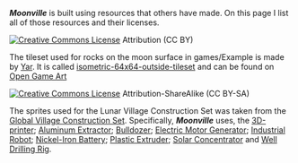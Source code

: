 _**Moonville**_ is built using resources that others have made. On this page I list all of those resources and their licenses.

[![Creative Commons License](http://i.creativecommons.org/l/by/3.0/88x31.png)](http://creativecommons.org/licenses/by/3.0/deed.en_US) Attribution (CC BY)

The tileset used for rocks on the moon surface in games/Example is made by [Yar](http://opengameart.org/users/yar). It is called [isometric-64x64-outside-tileset](http://opengameart.org/content/isometric-64x64-outside-tileset) and can be found on [Open Game Art](http://opengameart.org/)


[![Creative Commons License](http://i.creativecommons.org/l/by-sa/3.0/88x31.png)](http://creativecommons.org/licenses/by-sa/3.0/deed.en_US) Attribution-ShareAlike (CC BY-SA)

The sprites used for the Lunar Village Construction Set was taken from the [Global Village Construction Set](http://opensourceecology.org/gvcs.php). Specifically, _**Moonville**_ uses, the [3D-printer](http://opensourceecology.org/wiki/3D_Printer); [Aluminum Extractor](http://opensourceecology.org/wiki/Aluminum_Extractor); [Bulldozer](http://opensourceecology.org/wiki/Bulldozer); [Electric Motor Generator](http://opensourceecology.org/wiki/Electric_Motor_Generator); [Industrial Robot](http://opensourceecology.org/wiki/Industrial_Robot); [Nickel-Iron Battery](http://opensourceecology.org/wiki/Nickel-Iron_Battery); [Plastic Extruder](http://opensourceecology.org/wiki/Bioplastic_Extruder); [Solar Concentrator](http://opensourceecology.org/wiki/Solar_Concentrator) and [Well Drilling Rig](http://opensourceecology.org/wiki/Well-Drilling_Rig).
